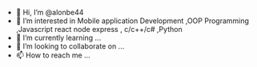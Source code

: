 - 👋 Hi, I’m @alonbe44
- 👀 I’m interested in Mobile application Development ,OOP Programming ,Javascript react node express , c/c++/c# ,Python 
- 🌱 I’m currently learning ...
- 💞️ I’m looking to collaborate on ...
- 📫 How to reach me ...

<!---
alonbe44/alonbe44 is a ✨ special ✨ repository because its `README.md` (this file) appears on your GitHub profile.
You can click the Preview link to take a look at your changes.
--->
